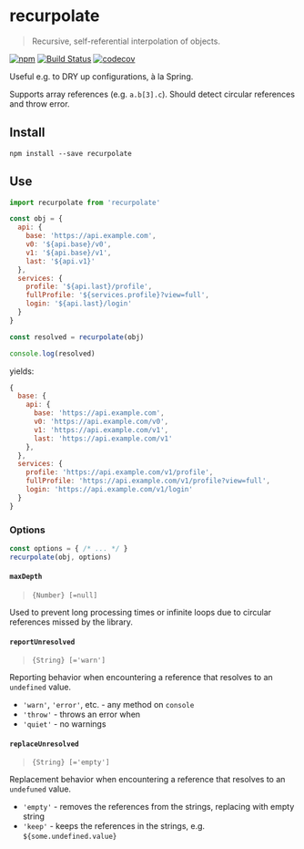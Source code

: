 # recurpolate
> Recursive, self-referential interpolation of objects.

[![npm](https://img.shields.io/npm/v/recurpolate.svg?style=flat-square)](https://npmjs.org/package/recurpolate)
[![Build Status](https://img.shields.io/travis/AndersDJohnson/recurpolate.svg?style=flat-square)](https://travis-ci.org/AndersDJohnson/recurpolate)
[![codecov](https://img.shields.io/codecov/c/github/AndersDJohnson/recurpolate.svg?style=flat-square)](https://codecov.io/gh/AndersDJohnson/recurpolate)

Useful e.g. to DRY up configurations, à la Spring.

Supports array references (e.g. `a.b[3].c`).
Should detect circular references and throw error.

## Install

```
npm install --save recurpolate
```

## Use 

```js
import recurpolate from 'recurpolate'

const obj = {
  api: {
    base: 'https://api.example.com',
    v0: '${api.base}/v0',
    v1: '${api.base}/v1',
    last: '${api.v1}'
  },
  services: {
    profile: '${api.last}/profile',
    fullProfile: '${services.profile}?view=full',
    login: '${api.last}/login'
  }
}

const resolved = recurpolate(obj)

console.log(resolved)
```
yields:
```js
{
  base: {
    api: {
      base: 'https://api.example.com',
      v0: 'https://api.example.com/v0',
      v1: 'https://api.example.com/v1',
      last: 'https://api.example.com/v1'
    },
  },
  services: {
    profile: 'https://api.example.com/v1/profile',
    fullProfile: 'https://api.example.com/v1/profile?view=full',
    login: 'https://api.example.com/v1/login'
  }
}
```

### Options

```js
const options = { /* ... */ }
recurpolate(obj, options)
```

#### `maxDepth`
> `{Number} [=null]`

Used to prevent long processing times or
infinite loops due to circular references missed by the library.

#### `reportUnresolved`
> `{String} [='warn']`

Reporting behavior when encountering a reference that resolves to an `undefined` value.

* `'warn'`, `'error'`, etc. - any method on `console`
* `'throw'` - throws an error when
* `'quiet'` - no warnings

#### `replaceUnresolved`
> `{String} [='empty']`

Replacement behavior when encountering a reference that resolves to an `undefuned` value.

* `'empty'` - removes the references from the strings, replacing with empty string
* `'keep'` - keeps the references in the strings, e.g. `${some.undefined.value}`
